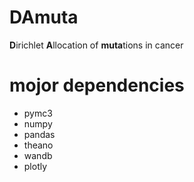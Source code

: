 # DAmuta
**D**irichlet **A**llocation of **muta**tions in cancer 

# mojor dependencies 

* pymc3
* numpy
* pandas
* theano
* wandb
* plotly
